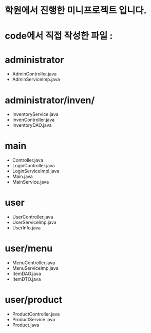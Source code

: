 # 학원에서 진행한 미니프로젝트 입니다.
# code에서 직접 작성한 파일 :
# administrator
- AdminController.java
- AdminServiceImp.java
# administrator/inven/
- InventoryService.java
- InvenController.java
- InventoryDAO.java
# main
- Controller.java
- LoginController.java
- LoginServiceImpl.java
- Main.java
- MainService.java
# user
- UserController.java
- UserServiceImp.java
- UserInfo.java
# user/menu
- MenuController.java
- MenuServiceImp.java
- ItemDAO.java
- ItemDTO.java
# user/product
- ProductController.java
- ProductService.java
- Product.java
